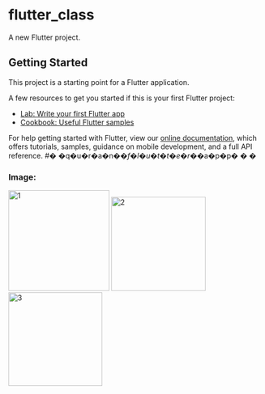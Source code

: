 # flutter_class

A new Flutter project.

## Getting Started

This project is a starting point for a Flutter application.

A few resources to get you started if this is your first Flutter project:

- [Lab: Write your first Flutter app](https://flutter.dev/docs/get-started/codelab)
- [Cookbook: Useful Flutter samples](https://flutter.dev/docs/cookbook)

For help getting started with Flutter, view our
[online documentation](https://flutter.dev/docs), which offers tutorials,
samples, guidance on mobile development, and a full API reference.
#� �q�u�r�a�n�_�f�l�u�t�t�e�r�_�a�p�p�
�
�

### Image:
<p>
  <img width="199" alt="1" src="https://user-images.githubusercontent.com/68488154/151421788-492879f5-3c48-4941-b332-13e15da8daf8.png">
<img width="186" alt="2" src="https://user-images.githubusercontent.com/68488154/151421810-47d0fb96-83a6-4467-94fb-9f20656746e0.png">
<img width="185" alt="3" src="https://user-images.githubusercontent.com/68488154/151421816-d163d490-306d-4458-a3cd-069a23ad7730.png">
</p>
